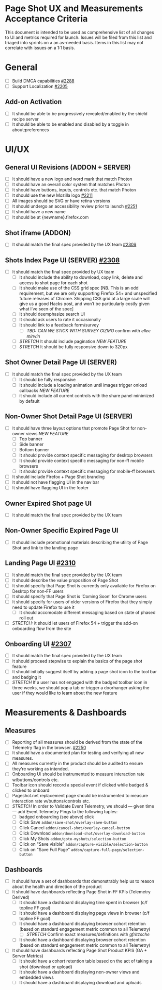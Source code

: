 # Page Shot UX and Measurements Acceptance Criteria

This document is intended to be used as comprehensive list of all changes to UI
and metrics required for launch. Issues will be filed from this list and
triaged into sprints on a an as-needed basis. Items in this list may not
correlate with issues on a 1:1 basis.

# General
- [ ] Build DMCA capabilities [#2288](https://github.com/mozilla-services/pageshot/issues/2288)
- [ ] Support Localization [#2205](https://github.com/mozilla-services/pageshot/issues/2205)

## Add-on Activation
- [ ] It should be able to be progressively revealed/enabled by the shield recipe server
- [ ] It should be able to be enabled and disabled by a toggle in about:preferences

# UI/UX

## General UI Revisions (ADDON + SERVER)
- [ ] It should have a new logo and word mark that match Photon
- [ ] It should have an overall color system that matches Photon
- [ ] It should have buttons, inputs, controls etc. that match Photon
- [ ] It should use the new Mozilla logo [#2211](https://github.com/mozilla-services/pageshot/issues/2211)
- [ ] All images should be SVG or have retina versions
- [ ] It should undergo an accessibility review prior to launch [#2251](https://github.com/mozilla-services/pageshot/issues/2251)
- [ ] It should have a new name
- [ ] It should be at {newname}.firefox.com

## Shot iframe (ADDON)
- [ ] It should match the final spec provided by the UX team [#2306](https://github.com/mozilla-services/pageshot/issues/2306)

## Shots Index Page UI (SERVER) [#2308](https://github.com/mozilla-services/pageshot/issues/2308)
- [ ] It should match the final spec provided by UX team
  - [ ] It should include the ability to download, copy link, delete and access to shot page for each shot
  - [ ] It should make use of the CSS grid spec [NB. This is an odd requirement, but we are only supporting Firefox 54+ and unspecified future releases of Chrome. Shipping CSS grid at a large scale will give us a good Hacks post, and won’t be particularly costly given what I’ve seen of the spec]
  - [ ] It should deemphasize search UI
  - [ ] It should ask users to rate it occasionally
  - [ ] It should link to a feedback form/survey
    - [ ] *TBD: CAN WE STICK WITH SURVEY GIZMO* confirm with *ellee mirwin*
  - [ ] *STRETCH* It should include pagination *NEW FEATURE*
  - [ ] *STRETCH* It should be fully responsive down to 320px

## Shot Owner Detail Page UI (SERVER)
- [ ] It should match the final spec provided by the UX team
  - [ ] It should be fully responsive
  - [ ] It should include a loading animation until images trigger onload callbacks *NEW FEATURE*
  - [ ] it should include all current controls with the share panel minimized by default

## Non-Owner Shot Detail Page UI (SERVER)
  - [ ] It should have three layout options that promote Page Shot for non-owner views *NEW FEATURE*
    - [ ] Top banner
    - [ ] Side banner
    - [ ] Bottom banner
    - [ ] It should provide context specific messaging for desktop browsers
    - [ ] It should provide context specific messaging for non-ff mobile browsers
    - [ ] It should provide context specific messaging for mobile-ff browsers
  - [ ] It should include Firefox + Page Shot branding
  - [ ] It should not have flagging UI in the nav bar
  - [ ] It should have flagging UI in the footer

## Owner Expired Shot page UI
- [ ] It should match the final spec provided by the UX team

## Non-Owner Specific Expired Page UI
- [ ] It should include promotional materials describing the utility of Page Shot and link to the landing page

## Landing Page UI [#2310](https://github.com/mozilla-services/pageshot/issues/2310)
- [ ] It should match the final spec provided by the UX team
- [ ] It should describe the value proposition of Page Shot
- [ ] It should specify that Page Shot is currently only available for Firefox on Desktop for non-FF users
- [ ] It should specify that Page Shot is ‘Coming Soon’ for Chrome users
- [ ] It should specify for users of older versions of Firefox that they simply need to update Firefox to use it
  - [ ] It should accomodate different messaging based on state of phased roll out
- [ ] *STRETCH:* it should let users of Firefox 54 + trigger the add-on onboarding flow from the site

## Onboarding UI [#2307](https://github.com/mozilla-services/pageshot/issues/2307)
- [ ] It should match the final spec provided by the UX team
- [ ] It should proceed stepwise to explain the basics of the page shot feature
- [ ] It should initially suggest itself by adding a page shot icon to the tool bar and badging it
- [ ] *STRETCH* If a user has not engaged with the badged toolbar icon in three weeks, we should pop a tab or trigger a doorhanger asking the user if they would like to learn about the new feature

# Measurements & Dashboards

## Measures
- [ ] Reporting of all measures should be derived from the state of the Telemetry flag in the browser. [#2250](https://github.com/mozilla-services/pageshot/issues/2250)
- [ ] It should have a documented plan for testing and verifying all new measures.
- [ ] All measures currently in the product should be audited to ensure they’re working as intended.
- [ ] Onboarding UI should be instrumented to measure interaction rate w/buttons/controls etc.
- [ ] Toolbar icon should record a special event if clicked while badged & clicked to onboard
- [ ] Pageshot.net replacement page should be instrumented to measure interaction rate w/buttons/controls etc.
- [ ] *STRETCH* In order to Validate Event Telemetry, we should — given time — add  Event Telemetry Pings to the following tuples:
  - [ ] badged onboarding (see above) click
  - [ ] Click Save `addon/save-shot/overlay-save-button`
  - [ ] Click Cancel `addon/cancel-shot/overlay-cancel-button`
  - [ ] Click Download `addon/download-shot/overlay-download-button`
  - [ ] Click My Shots `addon/goto-myshots/selection-button`
  - [ ] Click on "Save visible" `addon/capture-visible/selection-button`
  - [ ] Click on "Save Full Page" `addon/capture-full-page/selection-button`

## Dashboards
- [ ] It should have a set of dashboards that demonstrably help us to reason about the health and direction of the product
- [ ] It should have dashboards reflecting Page Shot in FF KPIs (Telemetry Derived)
  - [ ] It should have a dashboard displaying time spent in browser (c/f topline FF goal)
  - [ ] It should have a dashboard displaying page views in browser (c/f topline FF goal)
  - [ ] It should have a dashboard displaying browser cohort retention (based on standard engagement metric common to all Telemetry)
    - [ ] *STRETCH* Confirm exact measures/definitions with *gfritzsche*
  - [ ] It should have a dashboard displaying browser cohort retention (based on standard engagement metric common to all Telemetry)
- [ ] It should have dashboards reflecting Page Shot Product KPIS (GA + Server Metrics)
  - [ ] It should have a cohort retention table based on the act of taking a shot (download or upload)
  - [ ] It should have a dashboard displaying non-owner views and embedded views
  - [ ] It should have a dashboard displaying download and uploads
